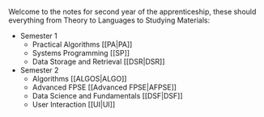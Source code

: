 Welcome to the notes for second year of the apprenticeship, these should everything from Theory to Languages to Studying Materials:

- Semester 1
	- Practical Algorithms [[PA|PA]]
	- Systems Programming [[SP]]
	- Data Storage and Retrieval [[DSR|DSR]]
- Semester 2
	- Algorithms [[ALGOS|ALGO]]
	- Advanced FPSE [[Advanced FPSE|AFPSE]]
	- Data Science and Fundamentals [[DSF|DSF]]
	- User Interaction [[UI|UI]]
